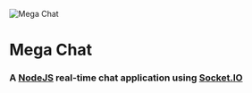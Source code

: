 ![Mega Chat](https://rawgit.com/paulhirschi/megachat/master/img/chat.svg)
# Mega Chat
### A [NodeJS](https://www.nodejs.org) real-time chat application using [Socket.IO](http://socket.io/)

